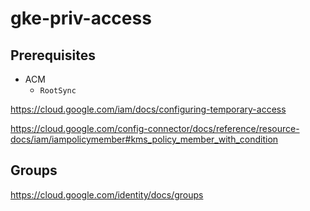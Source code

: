 # gke-priv-access

## Prerequisites

- ACM
  - `RootSync`

https://cloud.google.com/iam/docs/configuring-temporary-access

https://cloud.google.com/config-connector/docs/reference/resource-docs/iam/iampolicymember#kms_policy_member_with_condition

## Groups

https://cloud.google.com/identity/docs/groups
